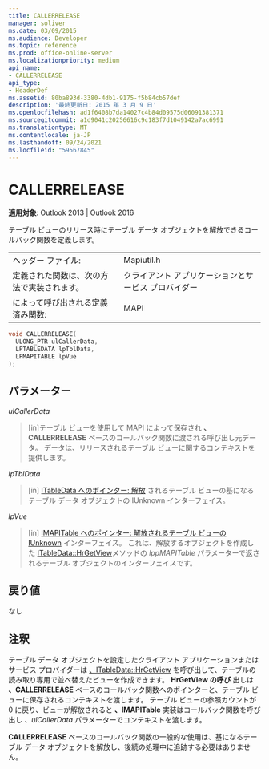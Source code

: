```yaml
---
title: CALLERRELEASE
manager: soliver
ms.date: 03/09/2015
ms.audience: Developer
ms.topic: reference
ms.prod: office-online-server
ms.localizationpriority: medium
api_name:
- CALLERRELEASE
api_type:
- HeaderDef
ms.assetid: 80ba893d-3380-4db1-9175-f5b84cb57def
description: '最終更新日: 2015 年 3 月 9 日'
ms.openlocfilehash: ad1f6408b7da14027c4b84d09575d06091381371
ms.sourcegitcommit: a1d9041c20256616c9c183f7d1049142a7ac6991
ms.translationtype: MT
ms.contentlocale: ja-JP
ms.lasthandoff: 09/24/2021
ms.locfileid: "59567845"
---
```

# <a name="callerrelease"></a>CALLERRELEASE

  
  
**適用対象**: Outlook 2013 | Outlook 2016 
  
テーブル ビューのリリース時にテーブル データ オブジェクトを解放できるコールバック関数を定義します。 
  
|||
|:-----|:-----|
|ヘッダー ファイル:  <br/> |Mapiutil.h  <br/> |
|定義された関数は、次の方法で実装されます。  <br/> |クライアント アプリケーションとサービス プロバイダー  <br/> |
|によって呼び出される定義済み関数:  <br/> |MAPI  <br/> |
   
```cpp
void CALLERRELEASE(
  ULONG_PTR ulCallerData,
  LPTABLEDATA lpTblData,
  LPMAPITABLE lpVue
);
```

## <a name="parameters"></a>パラメーター

 _ulCallerData_
  
> [in]テーブル ビューを使用して MAPI によって保存され **、CALLERRELEASE** ベースのコールバック関数に渡される呼び出し元データ。 データは、リリースされるテーブル ビューに関するコンテキストを提供します。 
    
 _lpTblData_
  
> [in] [ITableData へのポインター: 解放](itabledataiunknown.md) されるテーブル ビューの基になるテーブル データ オブジェクトの IUnknown インターフェイス。 
    
 _lpVue_
  
> [in] [IMAPITable へのポインター: 解放されるテーブル ビューの IUnknown](imapitableiunknown.md) インターフェイス。 これは、解放するオブジェクトを作成した [ITableData::HrGetView](itabledata-hrgetview.md)メソッドの _lppMAPITable_ パラメーターで返されるテーブル オブジェクトのインターフェイスです。 
    
## <a name="return-value"></a>戻り値

なし 
  
## <a name="remarks"></a>注釈

テーブル データ オブジェクトを設定したクライアント アプリケーションまたはサービス プロバイダーは [、ITableData::HrGetView](itabledata-hrgetview.md) を呼び出して、テーブルの読み取り専用で並べ替えたビューを作成できます。 **HrGetView の呼び** 出しは **、CALLERRELEASE** ベースのコールバック関数へのポインターと、テーブル ビューに保存されるコンテキストを渡します。 テーブル ビューの参照カウントが 0 に戻り、ビューが解放されると **、IMAPITable** 実装はコールバック関数を呼び出し  _、ulCallerData_ パラメーターでコンテキストを渡します。 
  
**CALLERRELEASE** ベースのコールバック関数の一般的な使用は、基になるテーブル データ オブジェクトを解放し、後続の処理中に追跡する必要はありません。 
  

